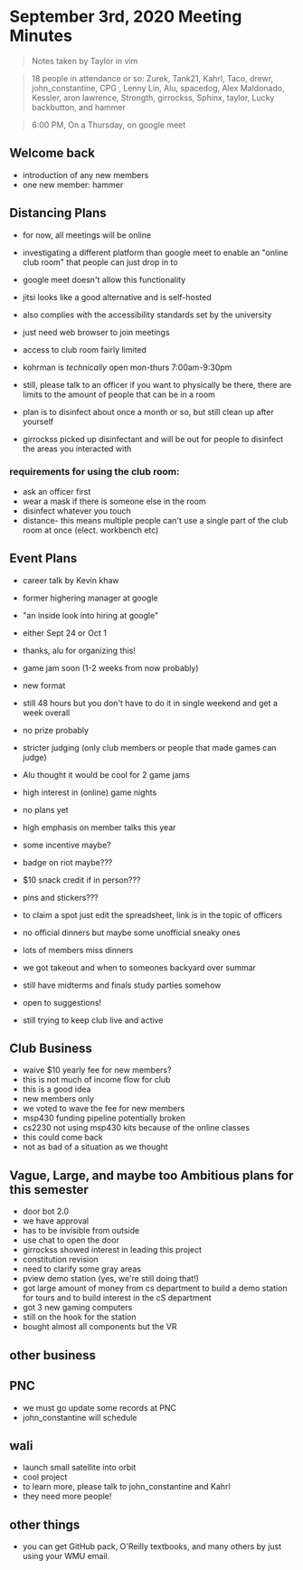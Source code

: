 # September 3rd, 2020 Meeting Minutes
> Notes taken by Taylor in vim

> 18 people in attendance or so: Zurek, Tank21, Kahrl, Taco, drewr, john_constantine, CPG , Lenny Lin, Alu, spacedog, Alex Maldonado, Kessler, aron lawrence, Strongth, girrockss, Sphinx, taylor, Lucky backbutton, and hammer 

> 6:00 PM, On a Thursday, on google meet

## Welcome back
* introduction of any new members
* one new member: hammer

## Distancing Plans
* for now, all meetings will be online
* investigating a different platform than google meet to enable an "online club room" that people can just drop in to
* google meet doesn't allow this functionality
* jitsi looks like a good alternative and is self-hosted
* also complies with the accessibility standards set by the university
* just need web browser to join meetings

* access to club room fairly limited
* kohrman is *technically* open mon-thurs 7:00am-9:30pm
* still, please talk to an officer if you want to physically be there, there are limits to the amount of people that can be in a room
* plan is to disinfect about once a month or so, but still clean up after yourself
* girrockss picked up disinfectant and will be out for people to disinfect the areas you interacted with 

### requirements for using the club room:
* ask an officer first
* wear a mask if there is someone else in the room
* disinfect whatever you touch
* distance- this means multiple people can't use a single part of the club room at once (elect. workbench etc)

## Event Plans
* career talk by Kevin khaw
* former highering manager at google
* "an inside look into hiring at google"
* either Sept 24 or Oct 1
* thanks, alu for organizing this!

* game jam soon (1-2 weeks from now probably)
* new format
* still 48 hours but you don't have to do it in single weekend and get a week overall
* no prize probably
* stricter judging (only club members or people that made games can judge)
* Alu thought it would be cool for 2 game jams

* high interest in (online) game nights
* no plans yet

* high emphasis on member talks this year
* some incentive maybe?
* badge on riot maybe???
* $10 snack credit if in person???
* pins and stickers???
* to claim a spot just edit the spreadsheet, link is in the topic of officers

* no official dinners but maybe some unofficial sneaky ones
* lots of members miss dinners
* we got takeout and when to someones backyard over summar

* still have midterms and finals study parties somehow

* open to suggestions!
* still trying to keep club live and active

## Club Business
* waive $10 yearly fee for new members?
* this is not much of income flow for club
* this is a good idea
* new members only
* we voted to wave the fee for new members
* msp430 funding pipeline potentially broken
* cs2230 not using msp430 kits because of the online classes
* this could come back
* not as bad of a situation as we thought

## Vague, Large, and maybe too Ambitious plans for this semester
* door bot 2.0
* we have approval
* has to be invisible from outside
* use chat to open the door
* girrockss showed interest in leading this project
* constitution revision
* need to clarify some gray areas
* pview demo station (yes, we're still doing that!)
* got large amount of money from cs department to build a demo station for tours and to build interest in the cS department
* got 3 new gaming computers
* still on the hook for the station
* bought almost all components but the VR

## other business

## PNC
* we must go update some records at PNC
* john_constantine will schedule

## wali
* launch small satellite  into orbit
* cool project
* to learn more, please talk to john_constantine and Kahrl
* they need more people!

## other things
* you can get GitHub pack, O'Reilly  textbooks, and many others by just using your WMU email.


